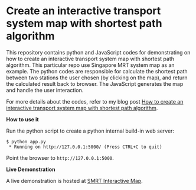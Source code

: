 # Create an interactive transport system map with shortest path algorithm

This repository contains python and JavaScript codes for demonstrating on how to create an interactive transport system map with shortest path algorithm. This particular repo use Singapore MRT system map as an example. The python codes are responsible for calculate the shortest path between two stations the user chosen (by clicking on the map), and return the calculated result back to browser. The JavaScript generates the map and handle the user interaction.

For more details about the codes, refer to my blog post [How to create an interactive transport system map with shortest path algorithm](https://www.e-tinkers.com/2018/07/how-to-create-an-interactive-transport-system-map-with-shortest-path-algorithm/).

**How to use it**

Run the python script to create a python internal build-in web server:

    $ python app.py
     * Running on http://127.0.0.1:5000/ (Press CTRL+C to quit)

Point the browser to `http://127.0.0.1:5000`.

**Live Demonstration**

A live demonstration is hosted at [SMRT Interactive Map](https://www.e-tinkers.com/projects/smrt).

